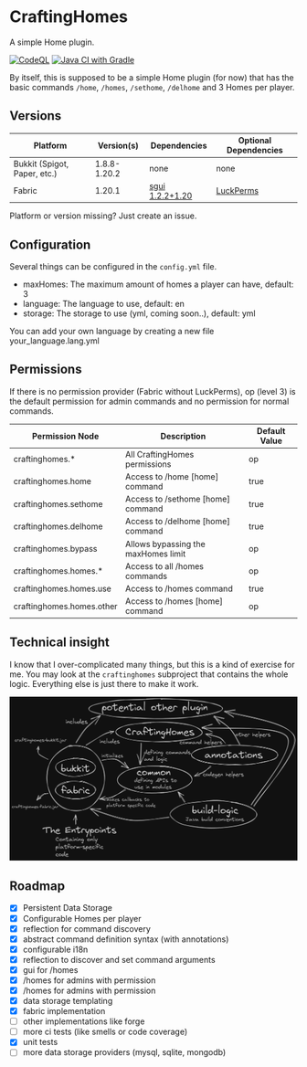 # CraftingHomes

A simple Home plugin.

[![CodeQL](https://github.com/Crafter-Y/CraftingHomes/actions/workflows/codeql.yml/badge.svg)](https://github.com/Crafter-Y/CraftingHomes/actions/workflows/codeql.yml)
[![Java CI with Gradle](https://github.com/Crafter-Y/CraftingHomes/actions/workflows/gradle.yml/badge.svg)](https://github.com/Crafter-Y/CraftingHomes/actions/workflows/gradle.yml)

By itself, this is supposed to be a simple Home 
plugin (for now) that has the basic commands `/home`, `/homes`,
`/sethome`, `/delhome` and 3 Homes per player.

## Versions

| Platform                     | Version(s)   | Dependencies                                                                 | Optional Dependencies                       |
|------------------------------|--------------|------------------------------------------------------------------------------|---------------------------------------------|
| Bukkit (Spigot, Paper, etc.) | 1.8.8-1.20.2 | none                                                                         | none                                        |
| Fabric                       | 1.20.1       | [sgui  1.2.2+1.20](https://github.com/Patbox/sgui/releases/tag/1.2.2%2B1.20) | [LuckPerms](https://luckperms.net/download) |

Platform or version missing? Just create an issue.

## Configuration

Several things can be configured in the `config.yml` file.

- maxHomes: The maximum amount of homes a player can have, default: 3
- language: The language to use, default: en
- storage: The storage to use (yml, coming soon..), default: yml

You can add your own language by creating a new file your_language.lang.yml

## Permissions

If there is no permission provider (Fabric without LuckPerms), op (level 3) is the default permission for admin 
commands and no permission for normal commands.

| Permission Node           | Description                              | Default Value |
|---------------------------|------------------------------------------|---------------|
| craftinghomes.*           | All CraftingHomes permissions            | op            |
| craftinghomes.home        | Access to /home [home] command           | true          |
| craftinghomes.sethome     | Access to /sethome [home] command        | true          |
| craftinghomes.delhome     | Access to /delhome [home] command        | true          |
| craftinghomes.bypass      | Allows bypassing the maxHomes limit      | op            |
| craftinghomes.homes.*     | Access to all /homes commands            | op            |
| craftinghomes.homes.use   | Access to /homes command                 | true          |
| craftinghomes.homes.other | Access to /homes <player> [home] command | op            |

## Technical insight

I know that I over-complicated many things, but this is a kind of exercise for me.
You may look at the `craftinghomes` subproject that contains the whole logic. 
Everything else is just there to make it work.

[![Logic Diagram](./.github/media/craftinghomeslogic.png)](https://github.com/Crafter-Y/CraftingHomes)

## Roadmap
- [x] Persistent Data Storage
- [x] Configurable Homes per player
- [x] reflection for command discovery
- [x] abstract command definition syntax (with annotations)
- [x] configurable i18n
- [x] reflection to discover and set command arguments
- [x] gui for /homes
- [x] /homes <player> for admins with permission
- [x] /homes <player> <home> for admins with permission
- [x] data storage templating
- [x] fabric implementation
- [ ] other implementations like forge
- [ ] more ci tests (like smells or code coverage)
- [x] unit tests
- [ ] more data storage providers (mysql, sqlite, mongodb)
